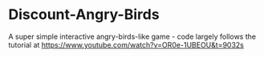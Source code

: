 # Discount-Angry-Birds
A super simple interactive angry-birds-like game - code largely follows the tutorial at https://www.youtube.com/watch?v=OR0e-1UBEOU&t=9032s

